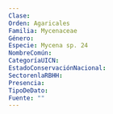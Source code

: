 ```yaml
---
Clase: 
Orden: Agaricales
Familia: Mycenaceae
Género: 
Especie: Mycena sp. 24
NombreComún: 
CategoríaUICN: 
EstadoConservaciónNacional: 
SectorenlaRBHH: 
Presencia: 
TipoDeDato: 
Fuente: ""
---
```

